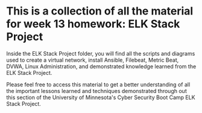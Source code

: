 # This is a collection of all the material for week 13 homework: ELK Stack Project
 
Inside the ELK Stack Project folder, you will find all the scripts and diagrams used to create a virtual network, install Ansible, Filebeat, Metric Beat, DVWA, Linux Administration, and demonstrated knowledge learned from the ELK Stack Project.

Please feel free to access this material to get a better understanding of all the important lessons learned and techniques demonstrated through out this section of the University of Minnesota's Cyber Security Boot Camp ELK Stack Project.